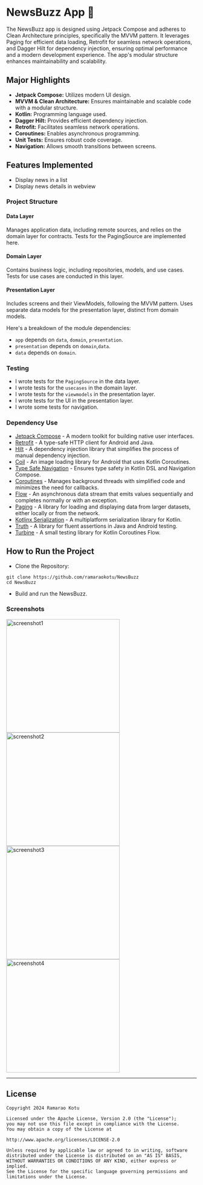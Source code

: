 # NewsBuzz App 📱
The NewsBuzz app is designed using Jetpack Compose and adheres to Clean Architecture principles, specifically the MVVM pattern. It leverages Paging for efficient data loading, Retrofit for seamless network operations, and Dagger Hilt for dependency injection, ensuring optimal performance and a modern development experience. The app's modular structure enhances maintainability and scalability.

## Major Highlights

- **Jetpack Compose:** Utilizes modern UI design.
- **MVVM & Clean Architecture:** Ensures maintainable and scalable code with a modular structure.
- **Kotlin:** Programming language used.
- **Dagger Hilt:** Provides efficient dependency injection.
- **Retrofit:** Facilitates seamless network operations.
- **Coroutines:** Enables asynchronous programming.
- **Unit Tests:** Ensures robust code coverage.
- **Navigation:** Allows smooth transitions between screens.

## Features Implemented

- Display news in a list
- Display news details in webview

### Project Structure

#### Data Layer

Manages application data, including remote sources, and relies on the domain layer for contracts. Tests for the PagingSource are implemented here.

#### Domain Layer

Contains business logic, including repositories, models, and use cases. Tests for use cases are conducted in this layer.

#### Presentation Layer

Includes screens and their ViewModels, following the MVVM pattern. Uses separate data models for the presentation layer, distinct from domain models.

Here's a breakdown of the module dependencies:
- `app` depends on `data`, `domain`, `presentation`.
- `presentation` depends on `domain`,`data`.
- `data` depends on `domain`.

### Testing
- I wrote tests for the `PagingSource` in the data layer.
- I wrote tests for the `usecases` in the domain layer.
- I wrote tests for the `viewmodels` in the presentation layer.
- I wrote tests for the UI in the presentation layer.
- I wrote some tests for navigation.

### Dependency Use
- [Jetpack Compose](https://developer.android.com/jetpack/compose) - A modern toolkit for building native user interfaces.
- [Retrofit](https://square.github.io/retrofit/) - A type-safe HTTP client for Android and Java.
- [Hilt](https://developer.android.com/training/dependency-injection/hilt-android) -  A dependency injection library that simplifies the process of manual dependency injection.
- [Coil](https://coil-kt.github.io/coil/) - An image loading library for Android that uses Kotlin Coroutines.
- [Type Safe Navigation](https://developer.android.com/guide/navigation/design/type-safety) -  Ensures type safety in Kotlin DSL and Navigation Compose.
- [Coroutines](https://developer.android.com/kotlin/coroutines) - Manages background threads with simplified code and minimizes the need for callbacks.
- [Flow](https://kotlinlang.org/docs/flow.html) - An asynchronous data stream that emits values sequentially and completes normally or with an exception.
- [Paging](https://developer.android.com/topic/libraries/architecture/paging/v3-overview) -  A library for loading and displaying data from larger datasets, either locally or from the network.
- [Kotlinx Serialization](https://github.com/Kotlin/kotlinx.serialization) - A multiplatform serialization library for Kotlin.
- [Truth](https://truth.dev/) - A library for fluent assertions in Java and Android testing.
- [Turbine](https://github.com/cashapp/turbine) - A small testing library for Kotlin Coroutines Flow.

## How to Run the Project

- Clone the Repository:
```
git clone https://github.com/ramaraokotu/NewsBuzz
cd NewsBuzz
```
- Build and run the NewsBuzz.

### Screenshots
<p>
  <img alt="screenshot1" src="https://github.com/ramaraokotu/NewsBuzz/blob/main/news_list_screen.png?raw=true" width="300"> 
  <img alt="screenshot2" src="https://github.com/ramaraokotu/NewsBuzz/blob/main/news_item_webview.png?raw=true" width="300"><br>
  <img alt="screenshot3" src="https://github.com/ramaraokotu/NewsBuzz/blob/main/no_network.png?raw=true" width="300">
  <img alt="screenshot4" src="https://github.com/ramaraokotu/NewsBuzz/blob/main/no_news.png?raw=true" width="300">
</p> 

---
## License

```
Copyright 2024 Ramarao Kotu

Licensed under the Apache License, Version 2.0 (the "License");
you may not use this file except in compliance with the License.
You may obtain a copy of the License at

http://www.apache.org/licenses/LICENSE-2.0

Unless required by applicable law or agreed to in writing, software
distributed under the License is distributed on an "AS IS" BASIS,
WITHOUT WARRANTIES OR CONDITIONS OF ANY KIND, either express or implied.
See the License for the specific language governing permissions and
limitations under the License.
```

